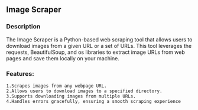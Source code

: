 ## Image Scraper
### Description
The Image Scraper is a Python-based web scraping tool that allows users to download images from a given URL or a set of URLs.
This tool leverages the requests, BeautifulSoup, and os libraries to extract image URLs from web pages and save them locally on your machine.

### Features:

    1.Scrapes images from any webpage URL.
    2.Allows users to download images to a specified directory.
    3.Supports downloading images from multiple URLs.
    4.Handles errors gracefully, ensuring a smooth scraping experience
